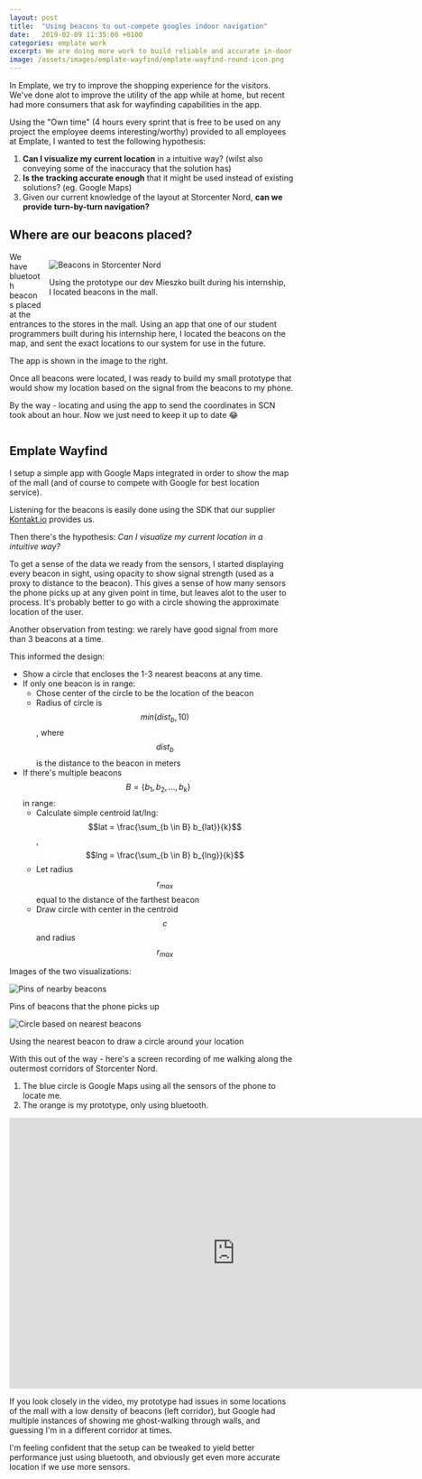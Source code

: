 ```yaml
---
layout: post
title:  "Using beacons to out-compete googles indoor navigation"
date:   2019-02-09 11:35:00 +0100
categories: emplate work
excerpt: We are doing more work to build reliable and accurate in-door navigation
image: /assets/images/emplate-wayfind/emplate-wayfind-round-icon.png
---
```


In Emplate, we try to improve the shopping experience for the visitors. We've done alot to improve the utility of the app while at home, but recent had more consumers that ask for wayfinding capabilities in the app.

Using the "Own time" (4 hours every sprint that is free to be used on any project the employee deems interesting/worthy) provided to all employees at Emplate, I wanted to test the following hypothesis:

1. **Can I visualize my current location** in a intuitive way? (wilst also conveying some of the inaccuracy that the solution has)
2. **Is the tracking accurate enough** that it might be used instead of existing solutions? (eg. Google Maps)
3. Given our current knowledge of the layout at Storcenter Nord, **can we provide turn-by-turn navigation?**

## Where are our beacons placed?
<div style="float: right; margin: 1em;">
<img src="/assets/images/emplate-wayfind/2019-01-17-beacons-located.jpg" alt="Beacons in Storcenter Nord" style="max-width: 320px; height auto;">
<p class="img-text">Using the prototype our dev Mieszko built during his internship, <br>I located beacons in the mall.</p>
</div>
We have bluetooth beacons placed at the entrances to the stores in the mall.
Using an app that one of our student programmers built during his internship here, I located the beacons on the map, and sent the exact locations to our system for use in the future.

The app is shown in the image to the right.

Once all beacons were located, I was ready to build my small prototype that would show my location based on the signal from the beacons to my phone.

By the way - locating and using the app to send the coordinates in SCN took about an hour. Now we just need to keep it up to date 😂 

<div style="clear: both;"></div>

## Emplate Wayfind
I setup a simple app with Google Maps integrated in order to show the map of the mall (and of course to compete with Google for best location service).

Listening for the beacons is easily done using the SDK that our supplier [Kontakt.io](https://developer.kontakt.io/mobile/android/sdk/) provides us.

Then there's the hypothesis: *Can I visualize my current location in a intuitive way?*

To get a sense of the data we ready from the sensors, I started displaying every beacon in sight, using opacity to show signal strength (used as a proxy to distance to the beacon).
This gives a sense of how many sensors the phone picks up at any given point in time, but leaves alot to the user to process. It's probably better to go with a circle showing the approximate location of the user.

Another observation from testing: we rarely have good signal from more than 3 beacons at a time.

This informed the design:

- Show a circle that encloses the 1-3 nearest beacons at any time.
- If only one beacon is in range:
    - Chose center of the circle to be the location of the beacon
    - Radius of circle is $$min(dist_b, 10)$$, where $$dist_b$$ is the distance to the beacon in meters
- If there's multiple beacons $$B = \{b_1, b_2, \dots, b_k \}$$ in range:
    - Calculate simple centroid lat/lng: $$lat = \frac{\sum_{b \in B} b_{lat}}{k}$$, $$lng = \frac{\sum_{b \in B} b_{lng}}{k}$$
    - Let radius $$r_{max}$$ equal to the distance of the farthest beacon
    - Draw circle with center in the centroid $$c$$ and radius $$r_{max}$$

Images of the two visualizations:

<div class="mdl-grid">
	<div class="mdl-cell mdl-cell--6-col">
		<img src="/assets/images/emplate-wayfind/pins-with-opacity.png" alt="Pins of nearby beacons">
		<p class="img-text">Pins of beacons that the phone picks up</p>
	</div>
    <div class="mdl-cell mdl-cell--6-col">
		<img src="/assets/images/emplate-wayfind/circle-with-nearest.png" alt="Circle based on nearest beacons">
		<p class="img-text">Using the nearest beacon to draw a circle around your location</p>
	</div>
</div>

With this out of the way - here's a screen recording of me walking along the outermost corridors of Storcenter Nord.

1. The blue circle is Google Maps using all the sensors of the phone to locate me.
2. The orange is my prototype, only using bluetooth.

<iframe width="800" height="480" src="https://www.youtube-nocookie.com/embed/98t9eyD2JPE?rel=0" frameborder="0" allow="accelerometer; autoplay; encrypted-media; gyroscope; picture-in-picture" allowfullscreen></iframe>

If you look closely in the video, my prototype had issues in some locations of the mall with a low density of beacons (left corridor), but Google had multiple instances of showing me ghost-walking through walls, and guessing I'm in a different corridor at times.

I'm feeling confident that the setup can be tweaked to yield better performance just using bluetooth, and obviously get even more accurate location if we use more sensors.